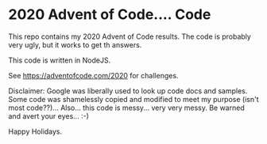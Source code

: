 # 2020 Advent of Code.... Code

This repo contains my 2020 Advent of Code results.  The code is probably very ugly, but it works to get th answers.

This code is written in NodeJS.

See https://adventofcode.com/2020 for challenges.

Disclaimer:  Google was liberally used to look up code docs and samples.  Some code was shamelessly copied and modified to meet my purpose (isn't most code??)...  Also... this code is messy... very very messy.  Be warned and avert your eyes... :-)

Happy Holidays.
